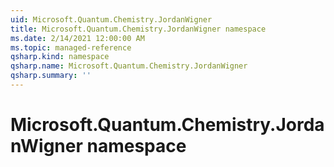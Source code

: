 ```yaml
---
uid: Microsoft.Quantum.Chemistry.JordanWigner
title: Microsoft.Quantum.Chemistry.JordanWigner namespace
ms.date: 2/14/2021 12:00:00 AM
ms.topic: managed-reference
qsharp.kind: namespace
qsharp.name: Microsoft.Quantum.Chemistry.JordanWigner
qsharp.summary: ''
---
```


# Microsoft.Quantum.Chemistry.JordanWigner namespace



